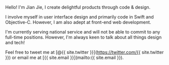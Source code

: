<!--
---
title: About
permalink: /about/
---
-->

<p class="lead">Hello! I'm Jian Jie, I create delightful products through code & design.</p>

I involve myself in user interface design and primarily code in Swift and Objective-C. However, I am also adept at 
front-end web development.

I'm currently serving national service and will not be able to commit to any full-time positions. However, I'm always 
keen to talk about all things design and tech!

Feel free to tweet me at [@{{ site.twitter }}](https://twitter.com/{{ site.twitter }}) or email me at [{{ site.email }}](mailto:{{ site.email }}).
